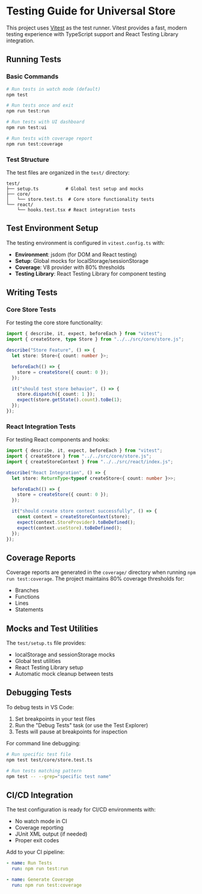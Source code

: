 # Testing Guide for Universal Store

This project uses [Vitest](https://vitest.dev) as the test runner. Vitest provides a fast, modern testing experience with TypeScript support and React Testing Library integration.

## Running Tests

### Basic Commands

```bash
# Run tests in watch mode (default)
npm test

# Run tests once and exit
npm run test:run

# Run tests with UI dashboard
npm run test:ui

# Run tests with coverage report
npm run test:coverage
```

### Test Structure

The test files are organized in the `test/` directory:

```text
test/
├── setup.ts          # Global test setup and mocks
├── core/
│   └── store.test.ts  # Core store functionality tests
└── react/
    └── hooks.test.tsx # React integration tests
```

## Test Environment Setup

The testing environment is configured in `vitest.config.ts` with:

- **Environment**: jsdom (for DOM and React testing)
- **Setup**: Global mocks for localStorage/sessionStorage
- **Coverage**: V8 provider with 80% thresholds
- **Testing Library**: React Testing Library for component testing

## Writing Tests

### Core Store Tests

For testing the core store functionality:

```typescript
import { describe, it, expect, beforeEach } from "vitest";
import { createStore, type Store } from "../../src/core/store.js";

describe("Store Feature", () => {
  let store: Store<{ count: number }>;

  beforeEach(() => {
    store = createStore({ count: 0 });
  });

  it("should test store behavior", () => {
    store.dispatch({ count: 1 });
    expect(store.getState().count).toBe(1);
  });
});
```

### React Integration Tests

For testing React components and hooks:

```typescript
import { describe, it, expect, beforeEach } from "vitest";
import { createStore } from "../../src/core/store.js";
import { createStoreContext } from "../../src/react/index.js";

describe("React Integration", () => {
  let store: ReturnType<typeof createStore<{ count: number }>>;

  beforeEach(() => {
    store = createStore({ count: 0 });
  });

  it("should create store context successfully", () => {
    const context = createStoreContext(store);
    expect(context.StoreProvider).toBeDefined();
    expect(context.useStore).toBeDefined();
  });
});
```

## Coverage Reports

Coverage reports are generated in the `coverage/` directory when running `npm run test:coverage`. The project maintains 80% coverage thresholds for:

- Branches
- Functions
- Lines
- Statements

## Mocks and Test Utilities

The `test/setup.ts` file provides:

- localStorage and sessionStorage mocks
- Global test utilities
- React Testing Library setup
- Automatic mock cleanup between tests

## Debugging Tests

To debug tests in VS Code:

1. Set breakpoints in your test files
2. Run the "Debug Tests" task (or use the Test Explorer)
3. Tests will pause at breakpoints for inspection

For command line debugging:

```bash
# Run specific test file
npm test test/core/store.test.ts

# Run tests matching pattern
npm test -- --grep="specific test name"
```

## CI/CD Integration

The test configuration is ready for CI/CD environments with:

- No watch mode in CI
- Coverage reporting
- JUnit XML output (if needed)
- Proper exit codes

Add to your CI pipeline:

```yaml
- name: Run Tests
  run: npm run test:run

- name: Generate Coverage
  run: npm run test:coverage
```
